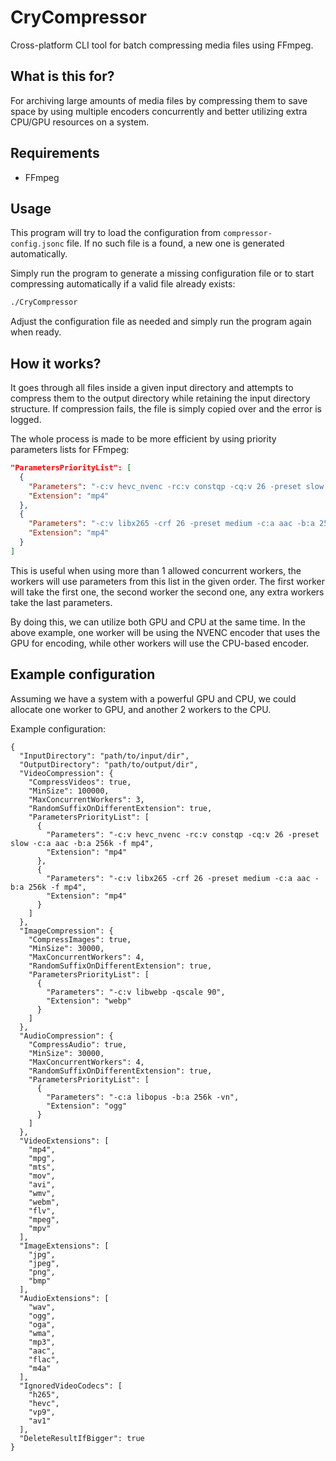 # CryCompressor
Cross-platform CLI tool for batch compressing media files using FFmpeg.

## What is this for?
For archiving large amounts of media files by compressing them to save space by using multiple encoders concurrently and better utilizing extra CPU/GPU resources on a system.

## Requirements
- FFmpeg

## Usage
This program will try to load the configuration from `compressor-config.jsonc` file. If no such file is a found, a new one is generated automatically.

Simply run the program to generate a missing configuration file or to start compressing automatically if a valid file already exists:
```bash
./CryCompressor
```

Adjust the configuration file as needed and simply run the program again when ready.

## How it works?
It goes through all files inside a given input directory and attempts to compress them to the output directory while retaining the input directory structure. 
If compression fails, the file is simply copied over and the error is logged.

The whole process is made to be more efficient by using priority parameters lists for FFmpeg:
```json
"ParametersPriorityList": [
  {
    "Parameters": "-c:v hevc_nvenc -rc:v constqp -cq:v 26 -preset slow -c:a aac -b:a 256k -f mp4",
    "Extension": "mp4"
  },
  {
    "Parameters": "-c:v libx265 -crf 26 -preset medium -c:a aac -b:a 256k -f mp4",
    "Extension": "mp4"
  }
]
```
This is useful when using more than 1 allowed concurrent workers, the workers will use parameters from this list in the given order. 
The first worker will take the first one, the second worker the second one, any extra workers take the last parameters.

By doing this, we can utilize both GPU and CPU at the same time. In the above example, 
one worker will be using the NVENC encoder that uses the GPU for encoding, while other workers will use the CPU-based encoder.

## Example configuration
Assuming we have a system with a powerful GPU and CPU, we could allocate one worker to GPU, and another 2 workers to the CPU.

Example configuration:
```jsonc
{
  "InputDirectory": "path/to/input/dir",
  "OutputDirectory": "path/to/output/dir",
  "VideoCompression": {
    "CompressVideos": true,
    "MinSize": 100000,
    "MaxConcurrentWorkers": 3,
    "RandomSuffixOnDifferentExtension": true,
    "ParametersPriorityList": [
      {
        "Parameters": "-c:v hevc_nvenc -rc:v constqp -cq:v 26 -preset slow -c:a aac -b:a 256k -f mp4",
        "Extension": "mp4"
      },
      {
        "Parameters": "-c:v libx265 -crf 26 -preset medium -c:a aac -b:a 256k -f mp4",
        "Extension": "mp4"
      }
    ]
  },
  "ImageCompression": {
    "CompressImages": true,
    "MinSize": 30000,
    "MaxConcurrentWorkers": 4,
    "RandomSuffixOnDifferentExtension": true,
    "ParametersPriorityList": [
      {
        "Parameters": "-c:v libwebp -qscale 90",
        "Extension": "webp"
      }
    ]
  },
  "AudioCompression": {
    "CompressAudio": true,
    "MinSize": 30000,
    "MaxConcurrentWorkers": 4,
    "RandomSuffixOnDifferentExtension": true,
    "ParametersPriorityList": [
      {
        "Parameters": "-c:a libopus -b:a 256k -vn",
        "Extension": "ogg"
      }
    ]
  },
  "VideoExtensions": [
    "mp4",
    "mpg",
    "mts",
    "mov",
    "avi",
    "wmv",
    "webm",
    "flv",
    "mpeg",
    "mpv"
  ],
  "ImageExtensions": [
    "jpg",
    "jpeg",
    "png",
    "bmp"
  ],
  "AudioExtensions": [
    "wav",
    "ogg",
    "oga",
    "wma",
    "mp3",
    "aac",
    "flac",
    "m4a"
  ],
  "IgnoredVideoCodecs": [
    "h265",
    "hevc",
    "vp9",
    "av1"
  ],
  "DeleteResultIfBigger": true
}
```
